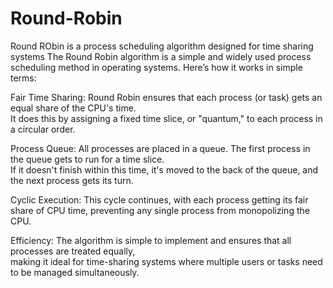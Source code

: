 # Round-Robin
Round RObin is a process scheduling algorithm designed for time sharing systems
The Round Robin algorithm is a simple and widely used process scheduling method in operating systems. Here’s how it works in simple terms:

Fair Time Sharing: Round Robin ensures that each process (or task) gets an equal share of the CPU's time. <br>It does this by assigning a fixed time slice, or "quantum," to each process in a circular order.

Process Queue: All processes are placed in a queue. The first process in the queue gets to run for a time slice.<br> If it doesn't finish within this time, it's moved to the back of the queue, and the next process gets its turn.

Cyclic Execution: This cycle continues, with each process getting its fair share of CPU time, preventing any single process from monopolizing the CPU.

Efficiency: The algorithm is simple to implement and ensures that all processes are treated equally,<br>making it ideal for time-sharing systems where multiple users or tasks need to be managed simultaneously.
